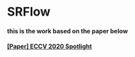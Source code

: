 # SRFlow
#### this is the work based on the paper below
#### [[Paper] ECCV 2020 Spotlight](https://bit.ly/2DkwQcg)

